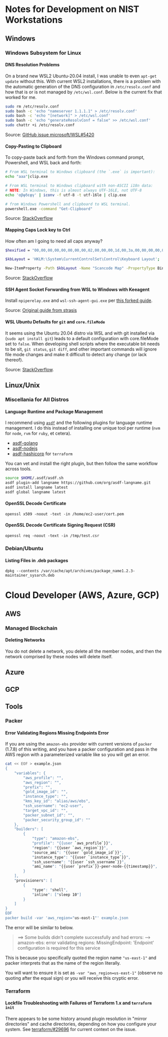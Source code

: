 # Notes for Development on NIST Workstations

## Windows

### Windows Subsystem for Linux

#### DNS Resolution Problems

On a brand new WSL2 Ubuntu-20.04 install, I was unable to even `apt-get update` without this. With current WSL2 installations, there is a problem with the automatic generation of the DNS configuration in `/etc/resolv.conf` and how that is or is not managed by `/etc/wsl.conf`. Below is the current fix that worked for me.

```sh
sudo rm /etc/resolv.conf
sudo bash -c 'echo "nameserver 1.1.1.1" > /etc/resolv.conf'
sudo bash -c 'echo "[network]" > /etc/wsl.conf'
sudo bash -c 'echo "generateResolvConf = false" >> /etc/wsl.conf'
sudo chattr +i /etc/resolv.conf
```

Source: [GitHub issue microsoft/WSL#5420](https://github.com/microsoft/WSL/issues/5420#issuecomment-646479747)

#### Copy-Pasting to Clipboard

To copy-paste back and forth from the Windows command prompt, Powershell, and WSL back and forth:

```sh
# From WSL terminal to Windows clipboard (the `.exe` is important):
echo "aaa"|clip.exe

# From WSL terminal to Windows clipboard with non-ASCII i18n data:
# NOTE: In Windows, this is almost always UTF-16LE, not UTF-8
echo 'αβψδεφγ' | iconv -f utf-8 -t utf-16le | clip.exe

# from Windows Powershell and clipboard to WSL terminal.
powershell.exe -command "Get-Clipboard"
```

Source: [StackOverflow](https://stackoverflow.com/a/43408226)

#### Mapping Caps Lock key to Ctrl

How often am I going to need all caps anyway?

```sh
$hexified = "00,00,00,00,00,00,00,00,02,00,00,00,1d,00,3a,00,00,00,00,00".Split(',') | % { "0x$_"};

$kbLayout = 'HKLM:\System\CurrentControlSet\Control\Keyboard Layout';

New-ItemProperty -Path $kbLayout -Name "Scancode Map" -PropertyType Binary -Value ([byte[]]$hexified);
```

Source: [StackOverflow](https://superuser.com/a/997448)

#### SSH Agent Socket Forwarding from WSL to Windows with Keeagent

Install `npiperelay.exe` and `wsl-ssh-agent-gui.exe` per [this forked guide](https://gist.github.com/aj-stein-nist/9218062c0a1a2b717a8800f92a8de245).

Source: [Original guide from strasis](https://gist.github.com/strarsis/e533f4bca5ae158481bbe53185848d49#file-howto-md)

#### WSL Ubuntu Defaults for `git` and `core.fileMode`

It seems using the Ubuntu 20.04 distro via WSL and with git installed via (`sudo apt install git`) leads to a default configuration with core.fileMode set to `false`. When developing shell scripts where the executable bit needs to be sit, `git status`, `git diff`, and other important commands will ignore file mode changes and make it difficult to detect any change (or lack thereof).

Source: [StackOverflow](https://stackoverflow.com/a/1580644).

## Linux/Unix

### Miscellania for All Distros

#### Language Runtime and Package Management

I recommend using [`asdf`](https://asdf-vm.com/guide/getting-started.html#_3-install-asdf) and the following plugins for language runtime management. I do this instead of installing one unique tool per runtime (`nvm` for `node`, `rvm` for `ruby`, et cetera).

- [asdf-golang](https://github.com/kennyp/asdf-golang)
- [asdf-nodejs](https://github.com/asdf-vm/asdf-nodejs)
- [asdf-hashicorp](https://github.com/Banno/asdf-hashicorp.git) for `terraform`

You can vet and install the right plugin, but then follow the same workflow across tools.

```sh
source $HOME/.asdf/asdf.sh
asdf plugin-add langname https://github.com/org/asdf-langname.git
asdf install langname latest
asdf global langname latest
```

#### OpenSSL Decode Certificate

```
openssl x509 -noout -text -in /home/ec2-user/cert.pem
```

#### OpenSSL Decode Certificate Signing Request (CSR)

```
openssl req -noout -text -in /tmp/test.csr
```

### Debian/Ubuntu

#### Listing Files in .deb packages

```
dpkg --contents /var/cache/apt/archives/package_name1.2.3-maintainer_sysarch.deb
```

# Cloud Developer (AWS, Azure, GCP)

## AWS

### Managed Blockchain

#### Deleting Networks

You do not delete a network, you delete all the member nodes, and then the network
comprised by these nodes will delete itself.

## Azure

## GCP

## Tools

### Packer

#### Error Validating Regions Missing Endpoints Error

If you are using the `amazon-ebs` provider with current versions of `packer` (1.7.8) of this writing, and you have a packer configuration and pass in the AWS region with a parameterized variable like so you will get an error.

```sh
cat << EOF > example.json
{
    "variables": {
        "aws_profile": "",
        "aws_region": "",
        "prefix": "",
        "gold_image_id": "",
        "instance_type": "",
        "kms_key_id": "alias/aws/ebs",
        "ssh_username": "ec2-user",
        "target_vpc_id": "",
        "packer_subnet_id": "",
        "packer_security_group_id": ""
    },
    "builders": [
        {
            "type": "amazon-ebs",
            "profile": "{{user `aws_profile`}}",
            "region": "{{user `aws_region`}}",
            "source_ami": "{{user `gold_image_id`}}",
            "instance_type": "{{user `instance_type`}}",
            "ssh_username": "{{user `ssh_username`}}",
            "ami_name": "{{user `prefix`}}-peer-node-{{timestamp}}",
        }
    ],
    "provisioners": [
        {
            "type": "shell",
            "inline": ["sleep 10"]
        }
    ]
}
EOF
packer build -var 'aws_region="us-east-1"' example.json
```

The error will be similar to below.

> ==> Some builds didn't complete successfully and had errors:
> --> amazon-ebs: error validating regions: MissingEndpoint: 'Endpoint' configuration is required for this service

This is because you specifically quoted the region name `"us-east-1"` and packer interprets that as the name of the region literally.

You will want to ensure it is set as `-var "aws_region=us-east-1"` (observe no quoting after the equal sign) or you will receive this cryptic error.

### Terraform

#### Lockfile Troubleshooting with Failures of Terraform 1.x and `terraform init`

There appears to be some history around plugin resolution in "mirror directories" and cache directories, depending on how you configure your system. See [terraform/#29696](https://github.com/hashicorp/terraform/issues/29696) for current context on the issue.